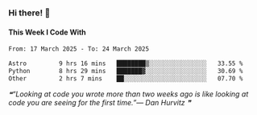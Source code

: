 ### Hi there! 👋

#### This Week I Code With
<!--START_SECTION:waka-->

```txt
From: 17 March 2025 - To: 24 March 2025

Astro         9 hrs 16 mins   ████████▒░░░░░░░░░░░░░░░░   33.55 %
Python        8 hrs 29 mins   ███████▓░░░░░░░░░░░░░░░░░   30.69 %
Other         2 hrs 7 mins    ██░░░░░░░░░░░░░░░░░░░░░░░   07.70 %
```

<!--END_SECTION:waka-->

<!--STARTS_HERE_QUOTE_README-->
<i>❝“Looking at code you wrote more than two weeks ago is like looking at code you are seeing for the first time.”— Dan Hurvitz   ❞</i>
<!--ENDS_HERE_QUOTE_README-->
